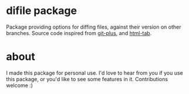 # difile package

Package providing options for diffing files, against their version on other branches.
Source code inspired from [git-plus](https://github.com/akonwi/git-plus), and  [html-tab](https://github.com/mark-hahn/html-tab).


# about
I made this package for personal use. I'd love to hear from you if you use this package, or you'd like to see some features in it. Contributions welcome :)
